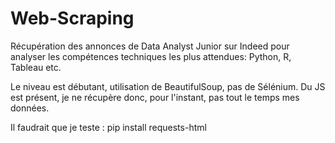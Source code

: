 # Web-Scraping

Récupération des annonces de Data Analyst Junior sur Indeed pour analyser les compétences techniques les plus attendues: Python, R, Tableau etc.

Le niveau est débutant, utilisation de BeautifulSoup, pas de Sélénium.
Du JS est présent, je ne récupère donc, pour l'instant, pas tout le temps mes données.

Il faudrait que je teste : pip install requests-html

